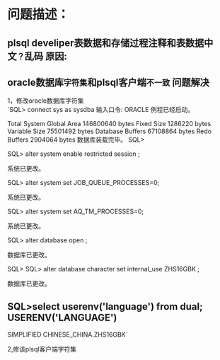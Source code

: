 问题描述：
==========
plsql develiper表数据和存储过程注释和表数据中文`？`乱码
原因:
---------
oracle数据库`字符集`和plsql客户端`不一致`
问题解决<br>
--------
1，修改oracle数据库字符集<br>
`SQL> connect sys as sysdba
输入口令:
ORACLE 例程已经启动。

Total System Global Area  146800640 bytes
Fixed Size                  1286220 bytes
Variable Size              75501492 bytes
Database Buffers           67108864 bytes
Redo Buffers                2904064 bytes
数据库装载完毕。
SQL>

SQL> alter  system  enable  restricted  session  ;

系统已更改。

SQL> alter  system  set  JOB_QUEUE_PROCESSES=0;

系统已更改。

SQL> alter  system  set  AQ_TM_PROCESSES=0;

系统已更改。

SQL> alter  database  open  ;

数据库已更改。

SQL>
SQL> alter  database  character  set  internal_use  ZHS16GBK  ;

数据库已更改。

SQL>select userenv('language') from dual;  
USERENV('LANGUAGE')  
----------------------------------------------------  
SIMPLIFIED CHINESE_CHINA.ZHS16GBK`

2,修该plsql客户端字符集
